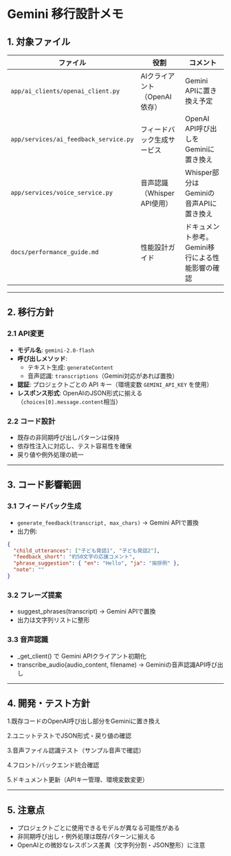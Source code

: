 # Gemini 移行設計メモ

## 1. 対象ファイル

| ファイル | 役割 | コメント |
| -------- | ---- | -------- |
| `app/ai_clients/openai_client.py` | AIクライアント（OpenAI依存） | Gemini APIに置き換え予定 |
| `app/services/ai_feedback_service.py` | フィードバック生成サービス | OpenAI API呼び出しをGeminiに置き換え |
| `app/services/voice_service.py` | 音声認識（Whisper API使用） | Whisper部分はGeminiの音声APIに置き換え |
| `docs/performance_guide.md` | 性能設計ガイド | ドキュメント参考。Gemini移行による性能影響の確認 |

---

## 2. 移行方針

### 2.1 API変更
- **モデル名**: `gemini-2.0-flash`  
- **呼び出しメソッド**:
  - テキスト生成: `generateContent`  
  - 音声認識: `transcriptions`（Gemini対応があれば置換）
- **認証**: プロジェクトごとの API キー（環境変数 `GEMINI_API_KEY` を使用）
- **レスポンス形式**: OpenAIのJSON形式に揃える（`choices[0].message.content`相当）

### 2.2 コード設計
- 既存の非同期呼び出しパターンは保持  
- 依存性注入に対応し、テスト容易性を確保  
- 戻り値や例外処理の統一

---

## 3. コード影響範囲

### 3.1 フィードバック生成
- `generate_feedback(transcript, max_chars)` → Gemini APIで置換
- 出力例:
```json
{
  "child_utterances": ["子ども発話1", "子ども発話2"],
  "feedback_short": "約50文字の応援コメント",
  "phrase_suggestion": { "en": "Hello", "ja": "挨拶例" },
  "note": ""
}
```
### 3.2 フレーズ提案
- suggest_phrases(transcript) → Gemini APIで置換
- 出力は文字列リストに整形

### 3.3 音声認識
- _get_client() で Gemini APIクライアント初期化
- transcribe_audio(audio_content, filename) → Geminiの音声認識API呼び出し

---

## 4. 開発・テスト方針
1.既存コードのOpenAI呼び出し部分をGeminiに置き換え

2.ユニットテストでJSON形式・戻り値の確認

3.音声ファイル認識テスト（サンプル音声で確認）

4.フロント/バックエンド統合確認

5.ドキュメント更新（APIキー管理、環境変数変更）

---

## 5. 注意点
- プロジェクトごとに使用できるモデルが異なる可能性がある
- 非同期呼び出し・例外処理は既存パターンに揃える
- OpenAIとの微妙なレスポンス差異（文字列分割・JSON整形）に注意